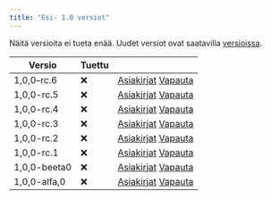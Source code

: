 ```yaml
---
title: "Esi- 1.0 versiot"
---
```


Näitä versioita ei tueta enää. Uudet versiot ovat saatavilla [versioissa](versions.md).

| Versio       | Tuettu |                                                                                                                                                          |
| ------------ | ------ | -------------------------------------------------------------------------------------------------------------------------------------------------------- |
| 1,0,0–rc.6   | :x:    | [Asiakirjat](https://docs.butterfly.linwood.dev/docs/1.0.0-rc.6/intro) [Vapauta](https://github.com/LinwoodDev/Butterfly/releases/tag/v1.0.0-rc.6)       |
| 1,0,0-rc.5   | :x:    | [Asiakirjat](https://docs.butterfly.linwood.dev/docs/1.0.0-rc.5/intro) [Vapauta](https://github.com/LinwoodDev/Butterfly/releases/tag/v1.0.0-rc.5)       |
| 1,0,0-rc.4   | :x:    | [Asiakirjat](https://docs.butterfly.linwood.dev/docs/1.0.0-rc.4/intro) [Vapauta](https://github.com/LinwoodDev/Butterfly/releases/tag/v1.0.0-rc.4)       |
| 1,0,0-rc.3   | :x:    | [Asiakirjat](https://docs.butterfly.linwood.dev/docs/1.0.0-rc.3/intro) [Vapauta](https://github.com/LinwoodDev/Butterfly/releases/tag/v1.0.0-rc.3)       |
| 1,0,0-rc.2   | :x:    | [Asiakirjat](https://docs.butterfly.linwood.dev/docs/1.0.0-rc.2/intro) [Vapauta](https://github.com/LinwoodDev/Butterfly/releases/tag/v1.0.0-rc.2)       |
| 1,0,0-rc.1   | :x:    | [Asiakirjat](https://docs.butterfly.linwood.dev/docs/1.0.0-rc.1/intro) [Vapauta](https://github.com/LinwoodDev/Butterfly/releases/tag/v1.0.0-rc.1)       |
| 1,0,0-beeta0 | :x:    | [Asiakirjat](https://docs.butterfly.linwood.dev/docs/1.0.0-beta.0/intro) [Vapauta](https://github.com/LinwoodDev/Butterfly/releases/tag/v1.0.0-beta.0)   |
| 1,0,0-alfa,0 | :x:    | [Asiakirjat](https://docs.butterfly.linwood.dev/docs/1.0.0-alpha.0/intro) [Vapauta](https://github.com/LinwoodDev/Butterfly/releases/tag/v1.0.0-alpha.0) |
